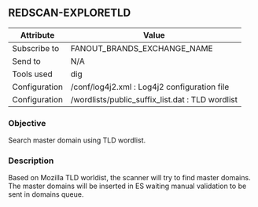 ## REDSCAN-EXPLORETLD

| Attribute     | Value                                            |
| ------------- | ------------------------------------------------ |
| Subscribe to  | FANOUT_BRANDS_EXCHANGE_NAME                      |
| Send to       | N/A                                              |
| Tools used    | dig                                              |
| Configuration | /conf/log4j2.xml : Log4j2 configuration file     |
| Configuration | /wordlists/public_suffix_list.dat : TLD wordlist |

### Objective

Search master domain using TLD wordlist.

### Description

Based on Mozilla TLD worldist, the scanner will try to find master domains. The master domains will be inserted in ES waiting manual validation to be sent in domains queue. 

